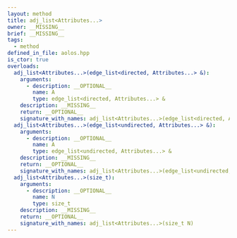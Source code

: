 ```yaml
---
layout: method
title: adj_list<Attributes...>
owner: __MISSING__
brief: __MISSING__
tags:
  - method
defined_in_file: aolos.hpp
is_ctor: true
overloads:
  adj_list<Attributes...>(edge_list<directed, Attributes...> &):
    arguments:
      - description: __OPTIONAL__
        name: A
        type: edge_list<directed, Attributes...> &
    description: __MISSING__
    return: __OPTIONAL__
    signature_with_names: adj_list<Attributes...>(edge_list<directed, Attributes...> & A)
  adj_list<Attributes...>(edge_list<undirected, Attributes...> &):
    arguments:
      - description: __OPTIONAL__
        name: A
        type: edge_list<undirected, Attributes...> &
    description: __MISSING__
    return: __OPTIONAL__
    signature_with_names: adj_list<Attributes...>(edge_list<undirected, Attributes...> & A)
  adj_list<Attributes...>(size_t):
    arguments:
      - description: __OPTIONAL__
        name: N
        type: size_t
    description: __MISSING__
    return: __OPTIONAL__
    signature_with_names: adj_list<Attributes...>(size_t N)
---
```


